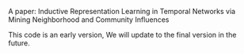 A paper: Inductive Representation Learning in Temporal Networks via Mining Neighborhood and Community Influences

This code is an early version, We will update to the final version in the future.

